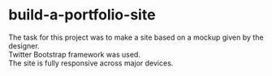 # build-a-portfolio-site

The task for this project was to make a site based on a mockup given by the designer.</br>
Twitter Bootstrap framework was used.</br>
The site is fully responsive across major devices.</br>
